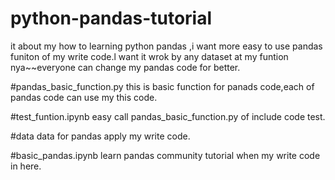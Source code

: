 # python-pandas-tutorial


it about my how to learning python pandas ,i want more easy to use pandas funiton of my write code.l want it wrok by any dataset at my funtion nya~~everyone can change my pandas code for better.

#pandas_basic_function.py
this is basic function for panads code,each of pandas code can use my this code.

#test_funtion.ipynb
easy call pandas_basic_function.py of include code test.

#data
data for pandas apply my write code.

#basic_pandas.ipynb
learn pandas community  tutorial  when my write code in here.

